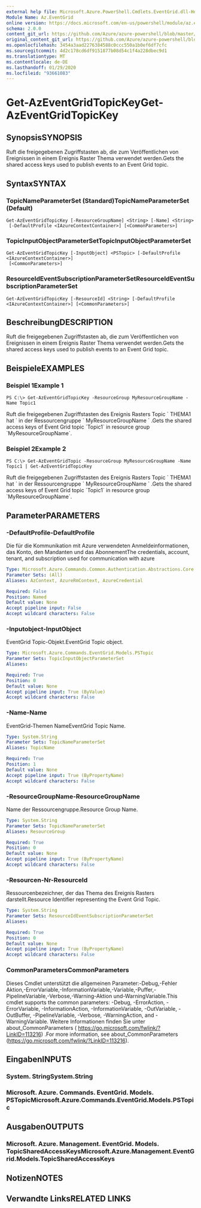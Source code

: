 ```yaml
---
external help file: Microsoft.Azure.PowerShell.Cmdlets.EventGrid.dll-Help.xml
Module Name: Az.EventGrid
online version: https://docs.microsoft.com/en-us/powershell/module/az.eventgrid/get-azeventgridtopickey
schema: 2.0.0
content_git_url: https://github.com/Azure/azure-powershell/blob/master/src/EventGrid/EventGrid/help/Get-AzEventGridTopicKey.md
original_content_git_url: https://github.com/Azure/azure-powershell/blob/master/src/EventGrid/EventGrid/help/Get-AzEventGridTopicKey.md
ms.openlocfilehash: 3454a3aad2276384588c0ccc550a1b0ef6df7cfc
ms.sourcegitcommit: 4d2c178cd6df9151877b08d54c1f4a228dbec9d1
ms.translationtype: MT
ms.contentlocale: de-DE
ms.lasthandoff: 01/29/2020
ms.locfileid: "93661083"
---
```

# <span data-ttu-id="c1932-101">Get-AzEventGridTopicKey</span><span class="sxs-lookup"><span data-stu-id="c1932-101">Get-AzEventGridTopicKey</span></span>

## <span data-ttu-id="c1932-102">Synopsis</span><span class="sxs-lookup"><span data-stu-id="c1932-102">SYNOPSIS</span></span>
<span data-ttu-id="c1932-103">Ruft die freigegebenen Zugriffstasten ab, die zum Veröffentlichen von Ereignissen in einem Ereignis Raster Thema verwendet werden.</span><span class="sxs-lookup"><span data-stu-id="c1932-103">Gets the shared access keys used to publish events to an Event Grid topic.</span></span>

## <span data-ttu-id="c1932-104">Syntax</span><span class="sxs-lookup"><span data-stu-id="c1932-104">SYNTAX</span></span>

### <span data-ttu-id="c1932-105">TopicNameParameterSet (Standard)</span><span class="sxs-lookup"><span data-stu-id="c1932-105">TopicNameParameterSet (Default)</span></span>
```
Get-AzEventGridTopicKey [-ResourceGroupName] <String> [-Name] <String>
 [-DefaultProfile <IAzureContextContainer>] [<CommonParameters>]
```

### <span data-ttu-id="c1932-106">TopicInputObjectParameterSet</span><span class="sxs-lookup"><span data-stu-id="c1932-106">TopicInputObjectParameterSet</span></span>
```
Get-AzEventGridTopicKey [-InputObject] <PSTopic> [-DefaultProfile <IAzureContextContainer>]
 [<CommonParameters>]
```

### <span data-ttu-id="c1932-107">ResourceIdEventSubscriptionParameterSet</span><span class="sxs-lookup"><span data-stu-id="c1932-107">ResourceIdEventSubscriptionParameterSet</span></span>
```
Get-AzEventGridTopicKey [-ResourceId] <String> [-DefaultProfile <IAzureContextContainer>] [<CommonParameters>]
```

## <span data-ttu-id="c1932-108">Beschreibung</span><span class="sxs-lookup"><span data-stu-id="c1932-108">DESCRIPTION</span></span>
<span data-ttu-id="c1932-109">Ruft die freigegebenen Zugriffstasten ab, die zum Veröffentlichen von Ereignissen in einem Ereignis Raster Thema verwendet werden.</span><span class="sxs-lookup"><span data-stu-id="c1932-109">Gets the shared access keys used to publish events to an Event Grid topic.</span></span>

## <span data-ttu-id="c1932-110">Beispiele</span><span class="sxs-lookup"><span data-stu-id="c1932-110">EXAMPLES</span></span>

### <span data-ttu-id="c1932-111">Beispiel 1</span><span class="sxs-lookup"><span data-stu-id="c1932-111">Example 1</span></span>
```
PS C:\> Get-AzEventGridTopicKey -ResourceGroup MyResourceGroupName -Name Topic1
```

<span data-ttu-id="c1932-112">Ruft die freigegebenen Zugriffstasten des Ereignis Rasters Topic \` THEMA1 hat \` in der Ressourcengruppe \` MyResourceGroupName \` .</span><span class="sxs-lookup"><span data-stu-id="c1932-112">Gets the shared access keys of Event Grid topic \`Topic1\` in resource group \`MyResourceGroupName\`.</span></span>

### <span data-ttu-id="c1932-113">Beispiel 2</span><span class="sxs-lookup"><span data-stu-id="c1932-113">Example 2</span></span>
```
PS C:\> Get-AzEventGridTopic -ResourceGroup MyResourceGroupName -Name Topic1 | Get-AzEventGridTopicKey
```

<span data-ttu-id="c1932-114">Ruft die freigegebenen Zugriffstasten des Ereignis Rasters Topic \` THEMA1 hat \` in der Ressourcengruppe \` MyResourceGroupName \` .</span><span class="sxs-lookup"><span data-stu-id="c1932-114">Gets the shared access keys of Event Grid topic \`Topic1\` in resource group \`MyResourceGroupName\`.</span></span>

## <span data-ttu-id="c1932-115">Parameter</span><span class="sxs-lookup"><span data-stu-id="c1932-115">PARAMETERS</span></span>

### <span data-ttu-id="c1932-116">-DefaultProfile</span><span class="sxs-lookup"><span data-stu-id="c1932-116">-DefaultProfile</span></span>
<span data-ttu-id="c1932-117">Die für die Kommunikation mit Azure verwendeten Anmeldeinformationen, das Konto, den Mandanten und das Abonnement</span><span class="sxs-lookup"><span data-stu-id="c1932-117">The credentials, account, tenant, and subscription used for communication with azure</span></span>

```yaml
Type: Microsoft.Azure.Commands.Common.Authentication.Abstractions.Core.IAzureContextContainer
Parameter Sets: (All)
Aliases: AzContext, AzureRmContext, AzureCredential

Required: False
Position: Named
Default value: None
Accept pipeline input: False
Accept wildcard characters: False
```

### <span data-ttu-id="c1932-118">-Inputobject</span><span class="sxs-lookup"><span data-stu-id="c1932-118">-InputObject</span></span>
<span data-ttu-id="c1932-119">EventGrid Topic-Objekt.</span><span class="sxs-lookup"><span data-stu-id="c1932-119">EventGrid Topic object.</span></span>

```yaml
Type: Microsoft.Azure.Commands.EventGrid.Models.PSTopic
Parameter Sets: TopicInputObjectParameterSet
Aliases:

Required: True
Position: 0
Default value: None
Accept pipeline input: True (ByValue)
Accept wildcard characters: False
```

### <span data-ttu-id="c1932-120">-Name</span><span class="sxs-lookup"><span data-stu-id="c1932-120">-Name</span></span>
<span data-ttu-id="c1932-121">EventGrid-Themen Name</span><span class="sxs-lookup"><span data-stu-id="c1932-121">EventGrid Topic Name.</span></span>

```yaml
Type: System.String
Parameter Sets: TopicNameParameterSet
Aliases: TopicName

Required: True
Position: 1
Default value: None
Accept pipeline input: True (ByPropertyName)
Accept wildcard characters: False
```

### <span data-ttu-id="c1932-122">-ResourceGroupName</span><span class="sxs-lookup"><span data-stu-id="c1932-122">-ResourceGroupName</span></span>
<span data-ttu-id="c1932-123">Name der Ressourcengruppe.</span><span class="sxs-lookup"><span data-stu-id="c1932-123">Resource Group Name.</span></span>

```yaml
Type: System.String
Parameter Sets: TopicNameParameterSet
Aliases: ResourceGroup

Required: True
Position: 0
Default value: None
Accept pipeline input: True (ByPropertyName)
Accept wildcard characters: False
```

### <span data-ttu-id="c1932-124">-Resourcen-Nr</span><span class="sxs-lookup"><span data-stu-id="c1932-124">-ResourceId</span></span>
<span data-ttu-id="c1932-125">Ressourcenbezeichner, der das Thema des Ereignis Rasters darstellt.</span><span class="sxs-lookup"><span data-stu-id="c1932-125">Resource Identifier representing the Event Grid Topic.</span></span>

```yaml
Type: System.String
Parameter Sets: ResourceIdEventSubscriptionParameterSet
Aliases:

Required: True
Position: 0
Default value: None
Accept pipeline input: True (ByPropertyName)
Accept wildcard characters: False
```

### <span data-ttu-id="c1932-126">CommonParameters</span><span class="sxs-lookup"><span data-stu-id="c1932-126">CommonParameters</span></span>
<span data-ttu-id="c1932-127">Dieses Cmdlet unterstützt die allgemeinen Parameter:-Debug,-Fehler Aktion,-ErrorVariable,-InformationVariable,-Variable,-Puffer,-PipelineVariable,-Verbose,-Warning-Aktion und-WarningVariable.</span><span class="sxs-lookup"><span data-stu-id="c1932-127">This cmdlet supports the common parameters: -Debug, -ErrorAction, -ErrorVariable, -InformationAction, -InformationVariable, -OutVariable, -OutBuffer, -PipelineVariable, -Verbose, -WarningAction, and -WarningVariable.</span></span> <span data-ttu-id="c1932-128">Weitere Informationen finden Sie unter about_CommonParameters ( https://go.microsoft.com/fwlink/?LinkID=113216) .</span><span class="sxs-lookup"><span data-stu-id="c1932-128">For more information, see about_CommonParameters (https://go.microsoft.com/fwlink/?LinkID=113216).</span></span>

## <span data-ttu-id="c1932-129">Eingaben</span><span class="sxs-lookup"><span data-stu-id="c1932-129">INPUTS</span></span>

### <span data-ttu-id="c1932-130">System. String</span><span class="sxs-lookup"><span data-stu-id="c1932-130">System.String</span></span>

### <span data-ttu-id="c1932-131">Microsoft. Azure. Commands. EventGrid. Models. PSTopic</span><span class="sxs-lookup"><span data-stu-id="c1932-131">Microsoft.Azure.Commands.EventGrid.Models.PSTopic</span></span>

## <span data-ttu-id="c1932-132">Ausgaben</span><span class="sxs-lookup"><span data-stu-id="c1932-132">OUTPUTS</span></span>

### <span data-ttu-id="c1932-133">Microsoft. Azure. Management. EventGrid. Models. TopicSharedAccessKeys</span><span class="sxs-lookup"><span data-stu-id="c1932-133">Microsoft.Azure.Management.EventGrid.Models.TopicSharedAccessKeys</span></span>

## <span data-ttu-id="c1932-134">Notizen</span><span class="sxs-lookup"><span data-stu-id="c1932-134">NOTES</span></span>

## <span data-ttu-id="c1932-135">Verwandte Links</span><span class="sxs-lookup"><span data-stu-id="c1932-135">RELATED LINKS</span></span>

